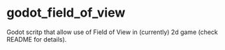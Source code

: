 # godot_field_of_view
Godot scritp that allow use of Field of View in (currently) 2d game (check README for details). 
